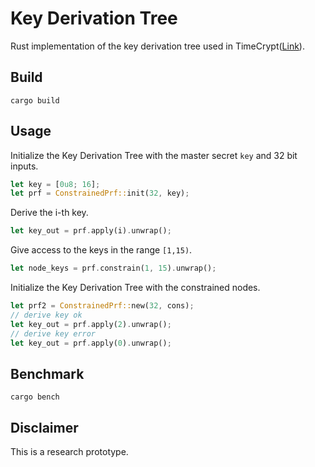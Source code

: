 # Key Derivation Tree 
Rust implementation of the key derivation tree used in TimeCrypt([Link](https://www.usenix.org/conference/nsdi20/presentation/burkhalter)).


## Build

```
cargo build
```

## Usage

Initialize the Key Derivation Tree with the master secret `key` and 32 bit inputs.
```rust
let key = [0u8; 16];
let prf = ConstrainedPrf::init(32, key);
```
Derive the i-th key.
```rust
let key_out = prf.apply(i).unwrap();
```

Give access to the keys in the range `[1,15)`.
```rust
let node_keys = prf.constrain(1, 15).unwrap();
```

Initialize the Key Derivation Tree with the constrained nodes. 
```rust
let prf2 = ConstrainedPrf::new(32, cons);
// derive key ok
let key_out = prf.apply(2).unwrap();
// derive key error
let key_out = prf.apply(0).unwrap();
```


## Benchmark

```
cargo bench
```

## Disclaimer 
This is a research prototype.
